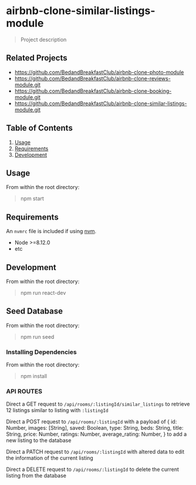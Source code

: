 # airbnb-clone-similar-listings-module

> Project description

## Related Projects

  - https://github.com/BedandBreakfastClub/airbnb-clone-photo-module
  - https://github.com/BedandBreakfastClub/airbnb-clone-reviews-module.git
  - https://github.com/BedandBreakfastClub/airbnb-clone-booking-module.git
  - https://github.com/BedandBreakfastClub/airbnb-clone-similar-listings-module.git

## Table of Contents

1. [Usage](#Usage)
1. [Requirements](#requirements)
1. [Development](#development)

## Usage

From within the root directory:

> npm start

## Requirements

An `nvmrc` file is included if using [nvm](https://github.com/creationix/nvm).

- Node >=8.12.0
- etc

## Development

From within the root directory:

> npm run react-dev

## Seed Database

From within the root directory:

> npm run seed

### Installing Dependencies

From within the root directory:

> npm install

### API ROUTES

Direct a GET request to `/api/rooms/:listingId/similar_listings` to retrieve 12 listings similar to listing with `:listingId`

Direct a POST request to `/api/rooms/:listingId` with a payload of
{
  id: Number,
  images: [String],
  saved: Boolean,
  type: String,
  beds: String,
  title: String,
  price: Number,
  ratings: Number,
  average_rating: Number,
}
to add a new listing to the database

Direct a PATCH request to `/api/rooms/:listingId` with altered data to edit the information of the current listing

Direct a DELETE request to `/api/rooms/:listingId` to delete the current listing from the database